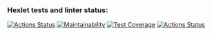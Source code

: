 ### Hexlet tests and linter status:

[![Actions Status](https://github.com/l4ught3r/frontend-project-46/workflows/hexlet-check/badge.svg)](https://github.com/l4ught3r/frontend-project-46/actions)
[![Maintainability](https://api.codeclimate.com/v1/badges/2c13e00e4e2b07aab6d2/maintainability)](https://codeclimate.com/github/l4ught3r/frontend-project-46/maintainability)
[![Test Coverage](https://api.codeclimate.com/v1/badges/2c13e00e4e2b07aab6d2/test_coverage)](https://codeclimate.com/github/l4ught3r/frontend-project-46/test_coverage)
[![Actions Status](https://github.com/l4ught3r/frontend-project-46/actions/workflows/action.yml/badge.svg)](https://github.com/l4ught3r/frontend-project-46/actions)
